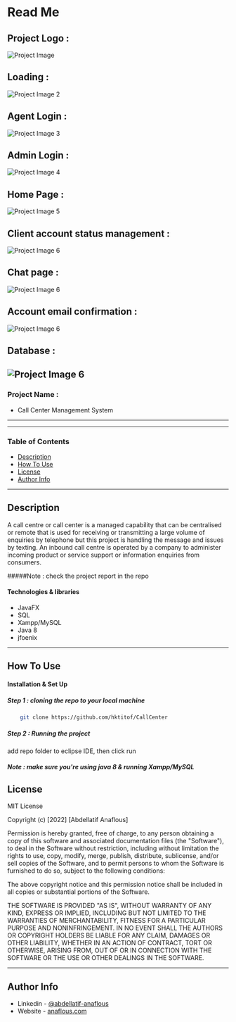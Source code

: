 # Read Me



## Project Logo : 

![Project Image](https://user-images.githubusercontent.com/62770500/193151358-332834c2-0a3c-425e-af2a-9f1d942286bb.png)

## Loading : 

![Project Image 2](https://user-images.githubusercontent.com/62770500/193151637-e43710ca-0b50-416a-a26e-c4a7ddae9d8a.png)

## Agent Login :

![Project Image 3](https://user-images.githubusercontent.com/62770500/193151712-50eff2f6-b31e-4cd0-a692-5fec64245a04.png)

## Admin Login : 

![Project Image 4](https://user-images.githubusercontent.com/62770500/193151781-77e06aa4-c855-46ff-a88d-57147ec26b57.png)

## Home Page :

![Project Image 5](https://user-images.githubusercontent.com/62770500/193151887-07d656fc-5f47-4e51-a144-cb61f4d47786.png)

## Client account status management :

![Project Image 6](https://user-images.githubusercontent.com/62770500/193151993-a438636d-5695-4bbb-91de-4d44836f95e7.png)

## Chat page :

![Project Image 6](https://user-images.githubusercontent.com/62770500/193152214-a99f0fad-850d-4b96-bb00-8d31819e5f49.png)

## Account email confirmation :

![Project Image 6](https://user-images.githubusercontent.com/62770500/193152294-d137deec-b415-45ef-bacc-0e7ca36bb48f.png)

## Database  :

![Project Image 6](https://user-images.githubusercontent.com/62770500/193152396-afe3b434-8970-4039-8960-5074ef85d23c.png)
---

### Project Name :

- Call Center Management System

---


---

### Table of Contents


- [Description](#description)
- [How To Use](#how-to-use)
- [License](#license)
- [Author Info](#author-info)

---

## Description

A call centre or call center is a managed capability that can be centralised or remote that is used for receiving or transmitting a large volume of enquiries by telephone but this project is handling the message and issues by texting. An inbound call centre is operated by a company to administer incoming product or service support or information enquiries from consumers.

#####Note : check the project report in the repo


#### Technologies & libraries

- JavaFX
- SQL
- Xampp/MySQL
- Java 8
- jfoenix





---

## How To Use

#### Installation & Set Up
##### Step 1 : cloning the repo to your local machine

```sh
    git clone https://github.com/hktitof/CallCenter
```

##### Step 2 : Running the project 
add repo folder to eclipse IDE, then click run

##### Note : make sure you're using java 8 & running Xampp/MySQL



## License

MIT License

Copyright (c) [2022] [Abdellatif Anaflous]

Permission is hereby granted, free of charge, to any person obtaining a copy
of this software and associated documentation files (the "Software"), to deal
in the Software without restriction, including without limitation the rights
to use, copy, modify, merge, publish, distribute, sublicense, and/or sell
copies of the Software, and to permit persons to whom the Software is
furnished to do so, subject to the following conditions:

The above copyright notice and this permission notice shall be included in all
copies or substantial portions of the Software.

THE SOFTWARE IS PROVIDED "AS IS", WITHOUT WARRANTY OF ANY KIND, EXPRESS OR
IMPLIED, INCLUDING BUT NOT LIMITED TO THE WARRANTIES OF MERCHANTABILITY,
FITNESS FOR A PARTICULAR PURPOSE AND NONINFRINGEMENT. IN NO EVENT SHALL THE
AUTHORS OR COPYRIGHT HOLDERS BE LIABLE FOR ANY CLAIM, DAMAGES OR OTHER
LIABILITY, WHETHER IN AN ACTION OF CONTRACT, TORT OR OTHERWISE, ARISING FROM,
OUT OF OR IN CONNECTION WITH THE SOFTWARE OR THE USE OR OTHER DEALINGS IN THE
SOFTWARE.



---

## Author Info

- Linkedin - [@abdellatif-anaflous](https://www.linkedin.com/in/abdellatif-anaflous/)
- Website - [anaflous.com](https://anaflous.com)
